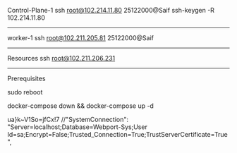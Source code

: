 Control-Plane-1
ssh root@102.214.11.80
25122000@Saif
ssh-keygen -R 102.214.11.80


----------------------------------------------------------------------------------

worker-1
ssh root@102.211.205.81
25122000@Saif

----------------------------------------------------------------------------------

Resources
ssh root@102.211.206.231

----------------------------------------------------------------------------------

Prerequisites

sudo reboot

docker-compose down && docker-compose up -d


ua}k~V1So=jfCx!7
    //"SystemConnection": "Server=localhost;Database=Webport-Sys;User Id=sa;Encrypt=False;Trusted_Connection=True;TrustServerCertificate=True",